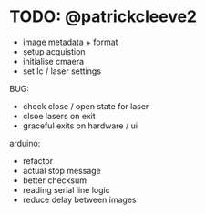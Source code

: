 # TODO: @patrickcleeve2


- image metadata + format
- setup acquistion
- initialise cmaera
- set lc / laser settings

BUG:
- check close / open state for laser
- clsoe lasers on exit
- graceful exits on hardware / ui

arduino:
- refactor
- actual stop message
- better checksum
- reading serial line logic
- reduce delay between images